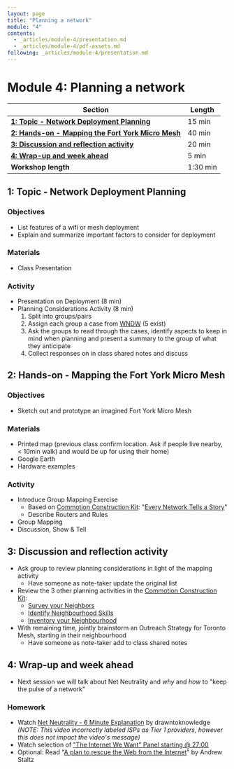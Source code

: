 ```yaml
---
layout: page
title: "Planning a network"
module: "4"
contents:
  - _articles/module-4/presentation.md
  - _articles/module-4/pdf-assets.md
following: _articles/module-4/presentation.md
---
```


# Module 4: Planning a network

| **Section**                                                                                          | **Length** |
|------------------------------------------------------------------------------------------------------|------------|
| [**1: Topic - Network Deployment Planning**](#1-topic---network-deployment-planning)                 | 15 min     |
| [**2: Hands-on - Mapping the Fort York Micro Mesh**](#2-hands-on---mapping-the-fort-york-micro-mesh) | 40 min     |
| [**3: Discussion and reflection activity**](#3-discussion-and-reflection-activity)                   | 20 min     |
| [**4: Wrap-up and week ahead**](#4-wrap-up-and-week-ahead)                                           | 5 min      |
| **Workshop length**                                                                                  | 1:30 min   |

## 1: Topic - Network Deployment Planning

### Objectives

- List features of a wifi or mesh deployment
- Explain and summarize important factors to consider for deployment

### Materials

- Class Presentation

### Activity

- Presentation on Deployment (8 min)
- Planning Considerations Activity (8 min)
  1. Split into groups/pairs
  1. Assign each group a case from [WNDW](http://wndw.net/caseStudies.html) (5 exist)
  1. Ask the groups to read through the cases, identify aspects to keep in mind when planning and present a summary to the group of what they anticipate
  1. Collect responses on in class shared notes and discuss

## 2: Hands-on - Mapping the Fort York Micro Mesh

### Objectives

- Sketch out and prototype an imagined Fort York Micro Mesh

### Materials

- Printed map (previous class confirm location. Ask if people live nearby, < 10min walk) and would be up for using their home)
- Google Earth
- Hardware examples

### Activity

- Introduce Group Mapping Exercise
  - Based on [Commotion Construction Kit](https://commotionwireless.net/docs/cck/): "[Every Network Tells a Story](https://commotionwireless.net/docs/cck/planning/design-your-network-every-network-tells-story/)"
  - Describe Routers and Rules
- Group Mapping
- Discussion, Show & Tell

## 3: Discussion and reflection activity

- Ask group to review planning considerations in light of the mapping activity
  - Have someone as note-taker update the original list
- Review the 3 other planning activities in the [Commotion Construction Kit](https://commotionwireless.net/docs/cck/):
  - [Survey your Neighbors](https://commotionwireless.net/docs/cck/planning/survey-your-neighbors/)
  - [Identify Neighbourhood Skills](https://commotionwireless.net/docs/cck/planning/identify-neighborhood-skills/)
  - [Inventory your Neighbourhood](https://commotionwireless.net/docs/cck/planning/inventory-the-neighborhood/)
- With remaining time, jointly brainstorm an Outreach Strategy for Toronto Mesh, starting in their neighbourhood
  - Have someone as note-taker add to class shared notes  

## 4: Wrap-up and week ahead

- Next session we will talk about Net Neutrality and _why_ and _how_ to "keep the pulse of a network"

### Homework

- Watch [Net Neutrality - 6 Minute Explanation](https://www.youtube.com/watch?v=zASHI9qdB0U) by drawntoknowledge _(NOTE: This video incorrectly labeled ISPs as Tier 1 providers, however this does not impact the video's message)_
- Watch selection of ["The Internet We Want" Panel starting @ 27:00](https://youtu.be/PtO4rPPBWjY?t=27m00s)
- Optional: Read "[A plan to rescue the Web from the Internet](https://staltz.com/a-plan-to-rescue-the-web-from-the-internet.html)" by Andrew Staltz
